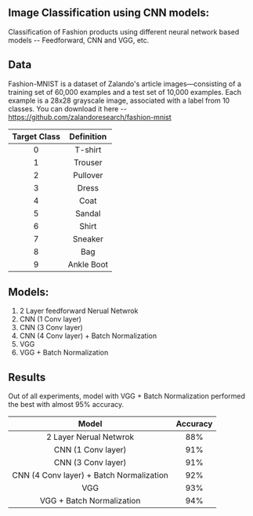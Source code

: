 ## Image Classification using CNN models:
Classification of Fashion products using different neural network based models -- Feedforward, CNN and VGG, etc.


## Data
Fashion-MNIST is a dataset of Zalando's article images—consisting of a training set of 60,000 examples and a test set of 10,000 examples. Each example is a 28x28 grayscale image, associated with a label from 10 classes. 
You can download it here -- https://github.com/zalandoresearch/fashion-mnist


| Target Class  |   Definition  |
|     :---:     |     :---:     |
|       0       | T-shirt  |
|       1       | Trouser  |
|       2       | Pullover |
|       3       | Dress |
|       4       | Coat  |
|       5       | Sandal |
|       6       | Shirt  |
|       7       | Sneaker |
|       8       | Bag |
|       9       | Ankle Boot |


## Models:
1. 2 Layer feedforward Nerual Netwrok
2. CNN (1 Conv layer)
3. CNN (3 Conv layer)
4. CNN (4 Conv layer) + Batch Normalization
5. VGG
6. VGG + Batch Normalization

## Results
Out of all experiments, model with VGG + Batch Normalization performed the best with almost 95% accuracy.

| Model | Accuracy |
| :---: |   :---:   |
| 2 Layer Nerual Netwrok |    88%   |
| CNN (1 Conv layer) | 91%  |
| CNN (3 Conv layer) | 91%  |
| CNN (4 Conv layer) + Batch Normalization | 92%   |
|  VGG     | 93%  |
| VGG + Batch Normalization| 94%  |

